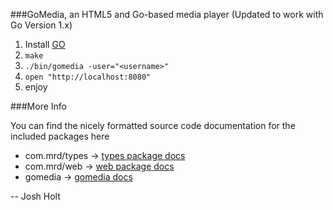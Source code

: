 ###GoMedia, an HTML5 and Go-based media player (Updated to work with Go Version 1.x)

1.  Install [GO][golang]
2.  `make`
3.  `./bin/gomedia -user="<username>"`
4.  `open "http://localhost:8080"`
5.  enjoy

###More Info

You can find the nicely formatted source code documentation for the included packages here

* com.mrd/types -> [types package docs][types]
* com.mrd/web   -> [web package docs][web]
* gomedia       -> [gomedia docs][gomedia]

-- Josh Holt

[golang]: http://golang.org/doc/install
[types]: http://go.pkgdoc.org/github.com/joshholt/GOMedia/src/com.mrd/types
[web]: http://go.pkgdoc.org/github.com/joshholt/GOMedia/src/com.mrd/web
[gomedia]: http://go.pkgdoc.org/github.com/joshholt/GOMedia/src/gomedia